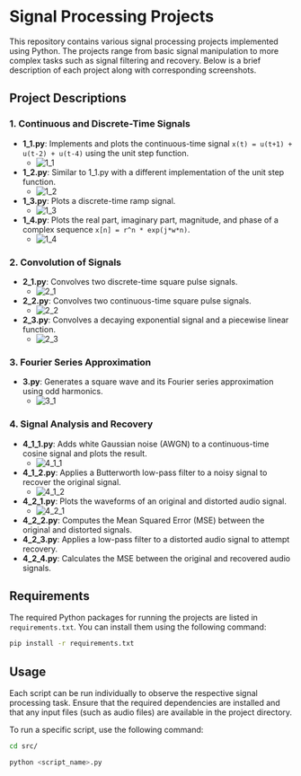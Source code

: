 # Signal Processing Projects

This repository contains various signal processing projects implemented using Python. The projects range from basic signal manipulation to more complex tasks such as signal filtering and recovery. Below is a brief description of each project along with corresponding screenshots.

## Project Descriptions

### 1. Continuous and Discrete-Time Signals
- **1_1.py**: Implements and plots the continuous-time signal `x(t) = u(t+1) + u(t-2) + u(t-4)` using the unit step function.
  - ![1_1](screenshots/1_1.png)
- **1_2.py**: Similar to 1_1.py with a different implementation of the unit step function.
  - ![1_2](screenshots/1_2.png)
- **1_3.py**: Plots a discrete-time ramp signal.
  - ![1_3](screenshots/1_3.png)
- **1_4.py**: Plots the real part, imaginary part, magnitude, and phase of a complex sequence `x[n] = r^n * exp(j*w*n)`.
  - ![1_4](screenshots/1_4.png)

### 2. Convolution of Signals
- **2_1.py**: Convolves two discrete-time square pulse signals.
  - ![2_1](screenshots/2_1.png)
- **2_2.py**: Convolves two continuous-time square pulse signals.
  - ![2_2](screenshots/2_2.png)
- **2_3.py**: Convolves a decaying exponential signal and a piecewise linear function.
  - ![2_3](screenshots/2_3.png)

### 3. Fourier Series Approximation
- **3.py**: Generates a square wave and its Fourier series approximation using odd harmonics.
  - ![3_1](screenshots/3_1.png)

### 4. Signal Analysis and Recovery
- **4_1_1.py**: Adds white Gaussian noise (AWGN) to a continuous-time cosine signal and plots the result.
  - ![4_1_1](screenshots/4_1_1.png)
- **4_1_2.py**: Applies a Butterworth low-pass filter to a noisy signal to recover the original signal.
  - ![4_1_2](screenshots/4_1_2.png)
- **4_2_1.py**: Plots the waveforms of an original and distorted audio signal.
  - ![4_2_1](screenshots/4_2_1.png)
- **4_2_2.py**: Computes the Mean Squared Error (MSE) between the original and distorted signals.
- **4_2_3.py**: Applies a low-pass filter to a distorted audio signal to attempt recovery.
- **4_2_4.py**: Calculates the MSE between the original and recovered audio signals.

## Requirements

The required Python packages for running the projects are listed in `requirements.txt`. You can install them using the following command:

```bash
pip install -r requirements.txt
```

## Usage
Each script can be run individually to observe the respective signal processing task. Ensure that the required dependencies are installed and that any input files (such as audio files) are available in the project directory.

To run a specific script, use the following command:
```bash
cd src/

python <script_name>.py
```